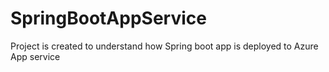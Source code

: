 # SpringBootAppService
Project is created to understand how Spring boot app is deployed to  Azure App service
